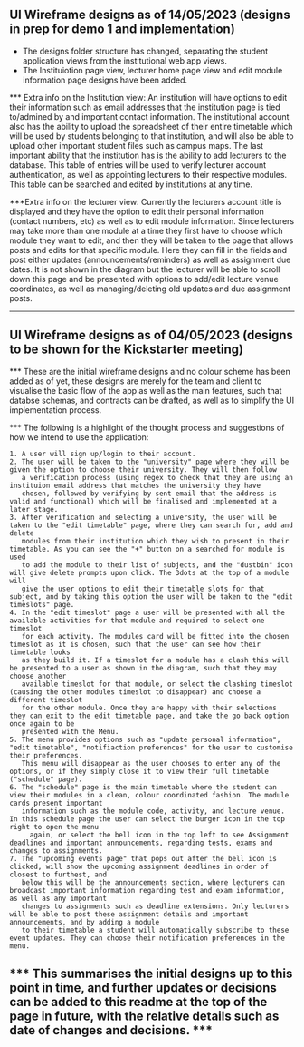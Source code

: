 UI Wireframe designs as of 14/05/2023 (designs in prep for demo 1 and implementation)
-------------------------------------------------------------------------------------------------------------------------------------------------------------------------------------------
- The designs folder structure has changed, separating the student application views from the institutional web app views.
- The Instituiotion page view, lecturer home page view and edit module information page designs have been added.

*** Extra info on the Institution view:
An institution will have options to edit their information such as email addresses that the institution page is tied to/admined by and important contact information. The institutional 
account also has the ability to upload the spreadsheet of their entire timetable which will be used by students belonging to that institution, and will also be able to upload other 
important student files such as campus maps. The last important ability that the institution has is the ability to add lecturers to the database. This table of entries will be used to 
verify lecturer account authentication, as well as appointing lecturers to their respective modules. This table can be searched and edited by institutions at any time.

***Extra info on the lecturer view:
Currently the lecturers account title is displayed and they have the option to edit their personal information (contact numbers, etc) as well as to edit module information. Since lecturers 
may take more than one module at a time they first have to choose which module they want to edit, and then they will be taken to the page that allows posts and edits for that specific 
module. Here they can fill in the fields and post either updates (announcements/reminders) as well as assignment due dates. It is not shown in the diagram but the lecturer will  be able 
to scroll down this page and be presented with options to add/edit lecture venue coordinates, as well as managing/deleting old updates and due assignment posts. 


------------------------------------------------------------------------------------------------------------------------------------------------------------------------------------------
UI Wireframe designs as of 04/05/2023 (designs to be shown for the Kickstarter meeting)
------------------------------------------------------------------------------------------------------------------------------------------------------------------------------------------

***	These are the initial wireframe designs and no colour scheme has been added as of yet, these designs are merely for the team
	and client to visualise the basic flow of the app as well as the main features, such that databse schemas, and contracts can
	be drafted, as well as to simplify the UI implementation process.

***   The following is a highlight of the thought process and suggestions of how we intend to use the application:
      
	1. A user will sign up/login to their account. 
	2. The user will be taken to the "university" page where they will be given the option to choose their university. They will then follow
	   a verification process (using regex to check that they are using an instituion email address that matches the university they have
	   chosen, followed by verifying by sent email that the address is valid and functional) which will be finalised and implemented at a later stage.
	3. After verification and selecting a university, the user will be taken to the "edit timetable" page, where they can search for, add and delete
	   modules from their institution which they wish to present in their timetable. As you can see the "+" button on a searched for module is used
	   to add the module to their list of subjects, and the "dustbin" icon will give delete prompts upon click. The 3dots at the top of a module will
	   give the user options to edit their timetable slots for that subject, and by taking this option the user will be taken to the "edit timeslots" page.
	4. In the "edit timeslot" page a user will be presented with all the available activities for that module and required to select one timeslot
	   for each activity. The modules card will be fitted into the chosen timeslot as it is chosen, such that the user can see how their timetable looks
	   as they build it. If a timeslot for a module has a clash this will be presented to a user as shown in the diagram, such that they may choose another 
	   available timeslot for that module, or select the clashing timeslot (causing the other modules timeslot to disappear) and choose a different timeslot
	   for the other module. Once they are happy with their selections they can exit to the edit timetable page, and take the go back option once again to be
	   presented with the Menu.
	5. The menu provides options such as "update personal information", "edit timetable", "notifiaction preferences" for the user to customise their preferences.
	   This menu will disappear as the user chooses to enter any of the options, or if they simply close it to view their full timetable ("schedule" page).
	6. The "schedule" page is the main timetable where the student can view their modules in a clean, colour coordinated fashion. The module cards present important 
	   information such as the module code, activity, and lecture venue. In this schedule page the user can select the burger icon in the top right to open the menu
         again, or select the bell icon in the top left to see Assignment deadlines and important announcements, regarding tests, exams and changes to assignments.
	7. The "upcoming events page" that pops out after the bell icon is clicked, will show the upcoming assignment deadlines in order of closest to furthest, and
	   below this will be the announcements section, where lecturers can broadcast important information regarding test and exam information, as well as any important
	   changes to assignments such as deadline extensions. Only lecturers will be able to post these assignment details and important announcements, and by adding a module
	   to their timetable a student will automatically subscribe to these event updates. They can choose their notification preferences in the menu.

*** This summarises the initial designs up to this point in time, and further updates or decisions can be added to this readme at the top of the page in future, with the relative details 
    such as date of changes and decisions. ***
-------------------------------------------------------------------------------------------------------------------------------------------------------------------------------------------


